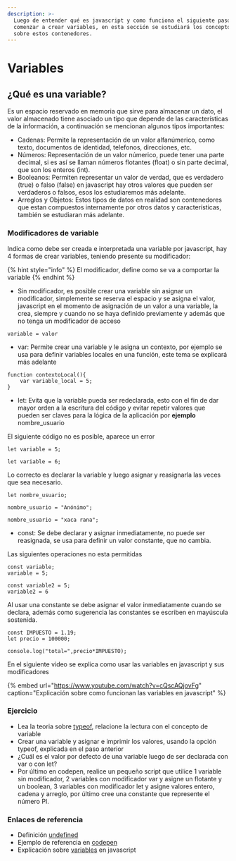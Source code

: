 ```yaml
---
description: >-
  Luego de entender qué es javascript y como funciona el siguiente paso es
  comenzar a crear variables, en esta sección se estudiará los conceptos básicos
  sobre estos contenedores.
---
```


# Variables

## ¿Qué es una variable?

Es un espacio reservado en memoria que sirve para almacenar un dato, el valor almacenado tiene asociado un tipo que depende de las características de la información, a continuación se mencionan algunos tipos importantes:

* Cadenas: Permite la representación de un valor alfanúmerico, como texto, documentos de identidad, telefonos, direcciones, etc.
* Números: Representación de un valor númerico, puede tener una parte decimal, si es así se llaman números flotantes \(float\) o sin parte decimal, que son los enteros \(int\).
* Booleanos: Permiten representar un valor de verdad, que es verdadero \(true\) o falso \(false\) en javascript hay otros valores que pueden ser verdaderos o falsos, esos los estudiaremos más adelante.
* Arreglos y Objetos: Estos tipos de datos en realidad son contenedores que estan compuestos internamente por otros datos y características, también se estudiaran más adelante.

### Modificadores de variable

Indica como debe ser creada e interpretada una variable por javascript, hay 4 formas de crear variables, teniendo presente su modificador:

{% hint style="info" %}
El modificador, define como se va a comportar la variable
{% endhint %}

* Sin modificador, es posible crear una variable sin asignar un modificador, simplemente se reserva el espacio y se asigna el valor, javascript en el momento de asignación de un valor a una variable, la crea, siempre y cuando no se haya definido previamente y además que no tenga un modificador de acceso

```text
variable = valor
```

* var: Permite crear una variable y le asigna un contexto, por ejemplo se usa para definir variables locales en una función, este tema se explicará más adelante

```text
function contextoLocal(){
    var variable_local = 5;
}
```

* let: Evita que la variable pueda ser redeclarada, esto con el fin de dar mayor orden a la escritura del código y evitar repetir valores que pueden ser claves para la lógica de la aplicación por **ejemplo** nombre\_usuario

El siguiente código no es posible, aparece un error

```text
let variable = 5;

let variable = 6;
```

Lo correcto es declarar la variable y luego asignar y reasignarla las veces que sea necesario.

```text
let nombre_usuario;

nombre_usuario = "Anónimo";

nombre_usuario = "xaca rana";
```

* const: Se debe declarar y asignar inmediatamente, no puede ser reasignada, se usa para definir un valor constante, que no cambia.

Las siguientes operaciones no esta permitidas

```text
const variable;
variable = 5;
```

```text
const variable2 = 5;
variable2 = 6
```

Al usar una constante se debe asignar el valor inmediatamente cuando se declara, además como sugerencia las constantes se escriben en mayúscula sostenida.

```text
const IMPUESTO = 1.19;
let precio = 100000;

console.log("total=",precio*IMPUESTO);
```

En el siguiente video se explica como usar las variables en javascript y sus modificadores

{% embed url="https://www.youtube.com/watch?v=cQscAQjovFg" caption="Explicación sobre como funcionan las variables en javascript" %}

### Ejercicio

* Lea la teoria sobre [typeof](https://developer.mozilla.org/en-US/docs/Web/JavaScript/Reference/Operators/typeof), relacione la lectura con el concepto de variable
* Crear una variable y asignar e imprimir los valores, usando la opción typeof, explicada en el paso anterior
* ¿Cuál es el valor por defecto de una variable luego de ser declarada con var o con let?
* Por último en codepen, realice un pequeño script que utilice 1 variable sin modificador, 2 variables con modificador var y asigne un flotante y un boolean, 3 variables con modificador let y asigne valores entero, cadena y arreglo, por último cree una constante que represente el número PI.

### Enlaces de referencia

* Definición [undefined](https://developer.mozilla.org/en-US/docs/Glossary/undefined)
* Ejemplo de referencia en [codepen](https://codepen.io/xaca/pen/rNjzgbK)
* Explicación sobre [variables](https://developer.mozilla.org/en-US/docs/Learn/JavaScript/First_steps/Variables) en javascript

